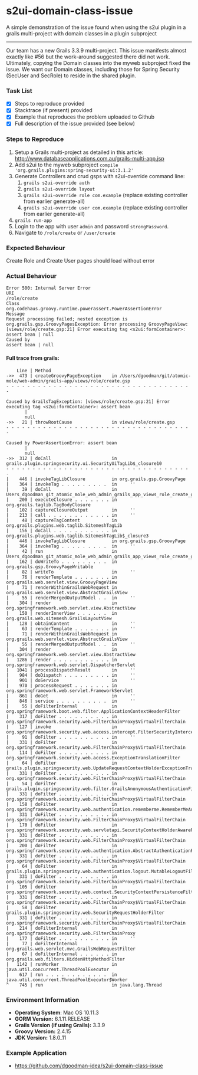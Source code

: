 # s2ui-domain-class-issue
A simple demonstration of the issue found when using the s2ui plugin in a grails multi-project with domain classes in a plugin subproject

-----

Our team has a new Grails 3.3.9 multi-project.  This issue manifests almost exactly like #56 but the work-around suggested there did not work.  Ultimately, copying the Domain classes into the myweb subproject fixed the issue.  We want our Domain classes, including those for Spring Security (SecUser and SecRole) to reside in the shared plugin.

### Task List

- [x] Steps to reproduce provided
- [x] Stacktrace (if present) provided
- [x] Example that reproduces the problem uploaded to Github
- [x] Full description of the issue provided (see below)

### Steps to Reproduce

1. Setup a Grails multi-project as detailed in this article: http://www.databaseapplications.com.au/grails-multi-app.jsp
2. Add s2ui to the myweb subproject
       `compile 'org.grails.plugins:spring-security-ui:3.1.2'`
3. Generate Controllers and crud gsps with s2ui-override command line:
    1. `grails s2ui-override auth`
    2. `grails s2ui-override layout`
    3. `grails s2ui-override role com.example` (replace existing controller from earlier generate-all)
    4. `grails s2ui-override user com.example` (replace existing controller from earlier generate-all)
4. `grails run-app`
5. Login to the app with user `admin` and password `strongPassword`.
6. Navigate to `/role/create` or `/user/create`

### Expected Behaviour

Create Role and Create User pages should load without error

### Actual Behaviour
```
Error 500: Internal Server Error
URI
/role/create
Class
org.codehaus.groovy.runtime.powerassert.PowerAssertionError
Message
Request processing failed; nested exception is org.grails.gsp.GroovyPagesException: Error processing GroovyPageView: [views/role/create.gsp:21] Error executing tag <s2ui:formContainer>: assert bean | null
Caused by
assert bean | null
```
#### Full trace from grails:
```
    Line | Method
->>  473 | createGroovyPageException    in /Users/dgoodman/git/atomic-mole/web-admin/grails-app/views/role/create.gsp
- - - - - - - - - - - - - - - - - - - - - - - - - - - - - - - - - - - - 

Caused by GrailsTagException: [views/role/create.gsp:21] Error executing tag <s2ui:formContainer>: assert bean
       |
       null
->>   21 | throwRootCause               in views/role/create.gsp
- - - - - - - - - - - - - - - - - - - - - - - - - - - - - - - - - - - - 

Caused by PowerAssertionError: assert bean
       |
       null
->>  312 | doCall                       in grails.plugin.springsecurity.ui.SecurityUiTagLib$_closure10
- - - - - - - - - - - - - - - - - - - - - - - - - - - - - - - - - - - - 
|    446 | invokeTagLibClosure          in org.grails.gsp.GroovyPage
|    364 | invokeTag . . . . . . . . .  in     ''
|     39 | doCall                       in Users_dgoodman_git_atomic_mole_web_admin_grails_app_views_role_create_gsp$_run_closure2
|    200 | executeClosure . . . . . . . in org.grails.taglib.TagBodyClosure
|    102 | captureClosureOutput         in     ''
|    213 | call . . . . . . . . . . . . in     ''
|     48 | captureTagContent            in org.grails.plugins.web.taglib.SitemeshTagLib
|    156 | doCall . . . . . . . . . . . in org.grails.plugins.web.taglib.SitemeshTagLib$_closure3
|    446 | invokeTagLibClosure          in org.grails.gsp.GroovyPage
|    364 | invokeTag . . . . . . . . .  in     ''
|     42 | run                          in Users_dgoodman_git_atomic_mole_web_admin_grails_app_views_role_create_gsp
|    162 | doWriteTo . . . . . . . . .  in org.grails.gsp.GroovyPageWritable
|     82 | writeTo                      in     ''
|     76 | renderTemplate . . . . . . . in org.grails.web.servlet.view.GroovyPageView
|     71 | renderWithinGrailsWebRequest in org.grails.web.servlet.view.AbstractGrailsView
|     55 | renderMergedOutputModel . .  in     ''
|    304 | render                       in org.springframework.web.servlet.view.AbstractView
|    150 | renderInnerView . . . . . .  in org.grails.web.sitemesh.GrailsLayoutView
|    128 | obtainContent                in     ''
|     63 | renderTemplate . . . . . . . in     ''
|     71 | renderWithinGrailsWebRequest in org.grails.web.servlet.view.AbstractGrailsView
|     55 | renderMergedOutputModel . .  in     ''
|    304 | render                       in org.springframework.web.servlet.view.AbstractView
|   1286 | render . . . . . . . . . . . in org.springframework.web.servlet.DispatcherServlet
|   1041 | processDispatchResult        in     ''
|    984 | doDispatch . . . . . . . . . in     ''
|    901 | doService                    in     ''
|    970 | processRequest . . . . . . . in org.springframework.web.servlet.FrameworkServlet
|    861 | doGet                        in     ''
|    846 | service . . . . . . . . . .  in     ''
|     55 | doFilterInternal             in org.springframework.boot.web.filter.ApplicationContextHeaderFilter
|    317 | doFilter . . . . . . . . . . in org.springframework.security.web.FilterChainProxy$VirtualFilterChain
|    127 | invoke                       in org.springframework.security.web.access.intercept.FilterSecurityInterceptor
|     91 | doFilter . . . . . . . . . . in     ''
|    331 | doFilter                     in org.springframework.security.web.FilterChainProxy$VirtualFilterChain
|    114 | doFilter . . . . . . . . . . in org.springframework.security.web.access.ExceptionTranslationFilter
|     64 | doFilter                     in grails.plugin.springsecurity.web.UpdateRequestContextHolderExceptionTranslationFilter
|    331 | doFilter . . . . . . . . . . in org.springframework.security.web.FilterChainProxy$VirtualFilterChain
|     54 | doFilter                     in grails.plugin.springsecurity.web.filter.GrailsAnonymousAuthenticationFilter
|    331 | doFilter . . . . . . . . . . in org.springframework.security.web.FilterChainProxy$VirtualFilterChain
|    158 | doFilter                     in org.springframework.security.web.authentication.rememberme.RememberMeAuthenticationFilter
|    331 | doFilter . . . . . . . . . . in org.springframework.security.web.FilterChainProxy$VirtualFilterChain
|    170 | doFilter                     in org.springframework.security.web.servletapi.SecurityContextHolderAwareRequestFilter
|    331 | doFilter . . . . . . . . . . in org.springframework.security.web.FilterChainProxy$VirtualFilterChain
|    200 | doFilter                     in org.springframework.security.web.authentication.AbstractAuthenticationProcessingFilter
|    331 | doFilter . . . . . . . . . . in org.springframework.security.web.FilterChainProxy$VirtualFilterChain
|     64 | doFilter                     in grails.plugin.springsecurity.web.authentication.logout.MutableLogoutFilter
|    331 | doFilter . . . . . . . . . . in org.springframework.security.web.FilterChainProxy$VirtualFilterChain
|    105 | doFilter                     in org.springframework.security.web.context.SecurityContextPersistenceFilter
|    331 | doFilter . . . . . . . . . . in org.springframework.security.web.FilterChainProxy$VirtualFilterChain
|     58 | doFilter                     in grails.plugin.springsecurity.web.SecurityRequestHolderFilter
|    331 | doFilter . . . . . . . . . . in org.springframework.security.web.FilterChainProxy$VirtualFilterChain
|    214 | doFilterInternal             in org.springframework.security.web.FilterChainProxy
|    177 | doFilter . . . . . . . . . . in     ''
|     77 | doFilterInternal             in org.grails.web.servlet.mvc.GrailsWebRequestFilter
|     67 | doFilterInternal . . . . . . in org.grails.web.filters.HiddenHttpMethodFilter
|   1142 | runWorker                    in java.util.concurrent.ThreadPoolExecutor
|    617 | run . . . . . . . . . . . .  in java.util.concurrent.ThreadPoolExecutor$Worker
^    745 | run                          in java.lang.Thread
```
### Environment Information

- **Operating System**: Mac OS 10.11.3
- **GORM Version:** 6.1.11.RELEASE
- **Grails Version (if using Grails):** 3.3.9
- **Groovy Version:** 2.4.15
- **JDK Version:** 1.8.0_11

### Example Application

- https://github.com/dgoodman-idea/s2ui-domain-class-issue
